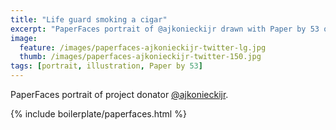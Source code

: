 ```yaml
---
title: "Life guard smoking a cigar"
excerpt: "PaperFaces portrait of @ajkonieckijr drawn with Paper by 53 on an iPad."
image: 
  feature: /images/paperfaces-ajkonieckijr-twitter-lg.jpg
  thumb: /images/paperfaces-ajkonieckijr-twitter-150.jpg
tags: [portrait, illustration, Paper by 53]
---
```


PaperFaces portrait of project donator [@ajkonieckijr](http://twitter.com/ajkonieckijr).

{% include boilerplate/paperfaces.html %}
